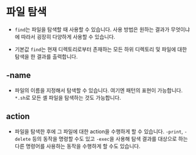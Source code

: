 # 파일 탐색

- `find`는 파일을 탐색할 때 사용할 수 있습니다. 사용 방법은 원하는 결과가 무엇이냐에 따라서 굉장히 다양하게 사용할 수 있습니다.

- 기본값 `find`는  현재 디렉토리로부터 존재하는 모든 하위 디렉토리 및 파일에 대한 탐색을 한 결과를 출력합니다.

## -name

- 파일의 이름을 지정해서 탐색할 수 있습니다. 여기엔 패턴의 표현이 가능합니다. `*.sh`로 모든 셸 파일을 탐색하는 것도 가능합니다.

## action

- 파일을 탐색한 후에 그 파일에 대한 action을 수행하게 할 수 있습니다. `-print`, `-delete` 등의 동작을 명령할 수도 있고 `-exec`을 사용해 탐색 결과를 대상으로 하는 다른 명령어를 사용하는 동작을 수행하게 할 수도 있습니다.